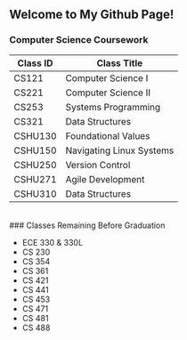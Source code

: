 ## Welcome to My Github Page!


### Computer Science Coursework 

Class ID | Class Title
----- | -----
CS121 | Computer Science I
CS221 | Computer Science II
CS253 | Systems Programming
CS321 | Data Structures
CSHU130 | Foundational Values
CSHU150 | Navigating Linux Systems
CSHU250 | Version Control
CSHU271 | Agile Development
CSHU310 | Data Structures

<br>
### Classes Remaining Before Graduation

* ECE 330 & 330L
* CS 230
* CS 354
* CS 361
* CS 421
* CS 441
* CS 453
* CS 471
* CS 481
* CS 488
